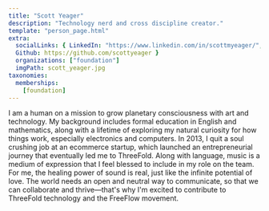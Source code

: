```yaml
---
title: "Scott Yeager"
description: "Technology nerd and cross discipline creator."
template: "person_page.html"
extra:
  socialLinks: { LinkedIn: "https://www.linkedin.com/in/scottmyeager/",
  Github: https://github.com/scottyeager }
  organizations: ["foundation"]
  imgPath: scott_yeager.jpg
taxonomies:
  memberships:
    [foundation]
---
```


I am a human on a mission to grow planetary consciousness with art and technology. My background includes formal education in English and mathematics, along with a lifetime of exploring my natural curiosity for how things work, especially electronics and computers. In 2013, I quit a soul crushing job at an ecommerce startup, which launched an entrepreneurial journey that eventually led me to ThreeFold. Along with language, music is a medium of expression that I feel blessed to include in my role on the team. For me, the healing power of sound is real, just like the infinite potential of love. The world needs an open and neutral way to communicate, so that we can collaborate and thrive—that's why I'm excited to contribute to ThreeFold technology and the FreeFlow movement.